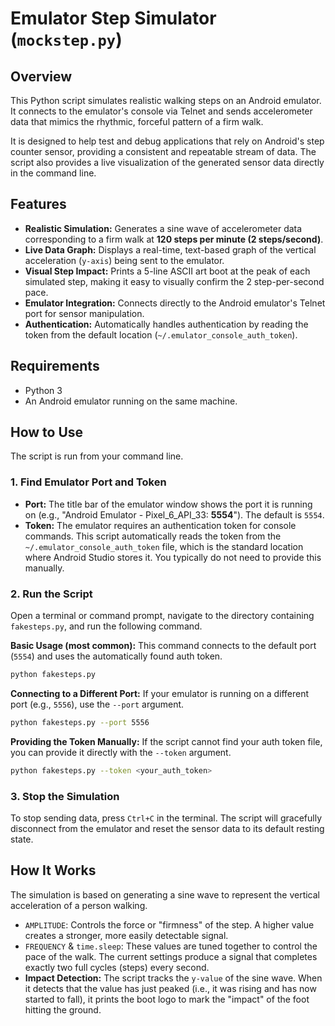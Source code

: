 # Emulator Step Simulator (`mockstep.py`)

## Overview

This Python script simulates realistic walking steps on an Android emulator. It connects to the emulator's console via Telnet and sends accelerometer data that mimics the rhythmic, forceful pattern of a firm walk.

It is designed to help test and debug applications that rely on Android's step counter sensor, providing a consistent and repeatable stream of data. The script also provides a live visualization of the generated sensor data directly in the command line.

## Features

*   **Realistic Simulation:** Generates a sine wave of accelerometer data corresponding to a firm walk at **120 steps per minute (2 steps/second)**.
*   **Live Data Graph:** Displays a real-time, text-based graph of the vertical acceleration (`y-axis`) being sent to the emulator.
*   **Visual Step Impact:** Prints a 5-line ASCII art boot at the peak of each simulated step, making it easy to visually confirm the 2 step-per-second pace.
*   **Emulator Integration:** Connects directly to the Android emulator's Telnet port for sensor manipulation.
*   **Authentication:** Automatically handles authentication by reading the token from the default location (`~/.emulator_console_auth_token`).

## Requirements

*   Python 3
*   An Android emulator running on the same machine.

## How to Use

The script is run from your command line.

### 1. Find Emulator Port and Token

*   **Port:** The title bar of the emulator window shows the port it is running on (e.g., "Android Emulator - Pixel_6_API_33: **5554**"). The default is `5554`.
*   **Token:** The emulator requires an authentication token for console commands. This script automatically reads the token from the `~/.emulator_console_auth_token` file, which is the standard location where Android Studio stores it. You typically do not need to provide this manually.

### 2. Run the Script

Open a terminal or command prompt, navigate to the directory containing `fakesteps.py`, and run the following command.

**Basic Usage (most common):**
This command connects to the default port (`5554`) and uses the automatically found auth token.

```bash
python fakesteps.py
```

**Connecting to a Different Port:**
If your emulator is running on a different port (e.g., `5556`), use the `--port` argument.

```bash
python fakesteps.py --port 5556
```

**Providing the Token Manually:**
If the script cannot find your auth token file, you can provide it directly with the `--token` argument.

```bash
python fakesteps.py --token <your_auth_token>
```

### 3. Stop the Simulation

To stop sending data, press `Ctrl+C` in the terminal. The script will gracefully disconnect from the emulator and reset the sensor data to its default resting state.

## How It Works

The simulation is based on generating a sine wave to represent the vertical acceleration of a person walking.

*   `AMPLITUDE`: Controls the force or "firmness" of the step. A higher value creates a stronger, more easily detectable signal.
*   `FREQUENCY` & `time.sleep`: These values are tuned together to control the pace of the walk. The current settings produce a signal that completes exactly two full cycles (steps) every second.
*   **Impact Detection:** The script tracks the `y-value` of the sine wave. When it detects that the value has just peaked (i.e., it was rising and has now started to fall), it prints the boot logo to mark the "impact" of the foot hitting the ground.
